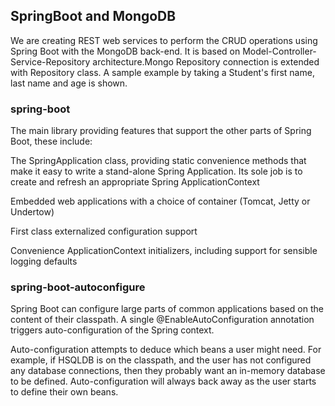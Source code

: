 ## SpringBoot and MongoDB
We are creating REST web services to perform the CRUD operations using Spring Boot with the MongoDB back-end.
It is based on Model-Controller-Service-Repository architecture.Mongo Repository connection is extended with Repository class.
A sample example by taking a Student's first name, last name and age is shown.

### spring-boot
The main library providing features that support the other parts of Spring Boot, these include:

The SpringApplication class, providing static convenience methods that make it easy to write a stand-alone Spring Application. Its sole job is to create and refresh an appropriate Spring ApplicationContext

Embedded web applications with a choice of container (Tomcat, Jetty or Undertow)

First class externalized configuration support

Convenience ApplicationContext initializers, including support for sensible logging defaults

### spring-boot-autoconfigure
Spring Boot can configure large parts of common applications based on the content of their classpath. A single @EnableAutoConfiguration annotation triggers auto-configuration of the Spring context.

Auto-configuration attempts to deduce which beans a user might need. For example, if HSQLDB is on the classpath, and the user has not configured any database connections, then they probably want an in-memory database to be defined. Auto-configuration will always back away as the user starts to define their own beans.
